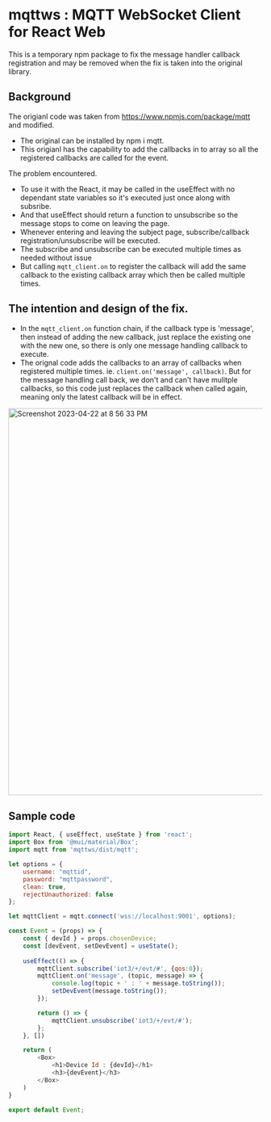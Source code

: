 # mqttws : MQTT WebSocket Client for React Web
This is a temporary npm package to fix the message handler callback registration and may be removed when the fix is taken into the original library.

## Background

The origianl code was taken from https://www.npmjs.com/package/mqtt and modified.

* The original can be installed by npm i mqtt. 
* This origianl has the capability to add the callbacks in to array so all the registered callbacks are called for the event.

The problem encountered.
* To use it with the React, it may be called in the useEffect with no dependant state variables so it's executed just once along with subsribe.
* And that useEffect should return a function to unsubscribe so the message stops to come on leaving the page.
* Whenever entering and leaving the subject page, subscribe/callback registration/unsubscribe will be executed.
* The subscribe and unsubscribe can be executed multiple times as needed without issue
* But calling `mqtt_client.on` to register the callback will add the same callback to the existing callback array which then be called multiple times.

## The intention and design of the fix.
* In the `mqtt_client.on` function chain, if the callback type is 'message', then instead of adding the new callback, just replace the existing one with the new one, so there is only one message handling callback to execute.
* The orignal code adds the callbacks to an array of callbacks when registered multiple times. ie. `client.on('message', callback)`.
But for the message handling call back, we don't and can't have mulitple callbacks, so this code just replaces the callback when called again, meaning only the latest callback will be in effect.

<img width="767" alt="Screenshot 2023-04-22 at 8 56 33 PM" src="https://user-images.githubusercontent.com/13171662/233783299-e2a282a7-72c5-4eee-81a8-cdcc71784b2f.png">

## Sample code
```javascript
import React, { useEffect, useState } from 'react';
import Box from '@mui/material/Box';
import mqtt from 'mqttws/dist/mqtt';

let options = {
    username: "mqttid",
    password: "mqttpassword",
    clean: true,
    rejectUnauthorized: false
};

let mqttClient = mqtt.connect('wss://localhost:9001', options);

const Event = (props) => {
    const { devId } = props.chosenDevice;
    const [devEvent, setDevEvent] = useState();
    
    useEffect(() => {
        mqttClient.subscribe('iot3/+/evt/#', {qos:0});
        mqttClient.on('message', (topic, message) => {
            console.log(topic + ' : ' + message.toString());
            setDevEvent(message.toString());
        });

        return () => {
            mqttClient.unsubscribe('iot3/+/evt/#');
        };
    }, [])

    return (
        <Box>
            <h1>Device Id : {devId}</h1>
            <h3>{devEvent}</h3>
        </Box>
    )
}

export default Event;
```
